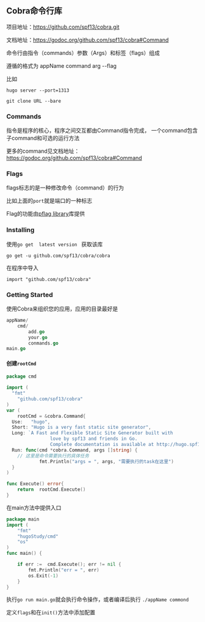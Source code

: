 

## Cobra命令行库

项目地址：https://github.com/spf13/cobra.git

文档地址：https://godoc.org/github.com/spf13/cobra#Command

命令行由指令（commands）参数（Args）和标签（flags）组成

遵循的格式为 appName command arg --flag

比如

`hugo server --port=1313`

`git clone URL --bare`

### Commands

指令是程序的核心，程序之间交互都由Command指令完成， 一个command包含子command和可选的运行方法

更多的command见文档地址：https://godoc.org/github.com/spf13/cobra#Command

### Flags

flags标志的是一种修改命令（command）的行为

比如上面的`port`就是端口的一种标志

Flag的功能由[pflag library](https://github.com/spf13/pflag)库提供

### Installing

使用`go get  latest version `  获取该库

```
go get -u github.com/spf13/cobra/cobra
```

在程序中导入

```
import "github.com/spf13/cobra"
```

### Getting Started

使用Cobra来组织您的应用，应用的目录最好是

```go
appName/
	cmd/
		add.go
		your.go
		conmands.go
main.go
```

#### 创建`rootCmd`

```go
package cmd

import (
  "fmt"
	"github.com/spf13/cobra"
)
var (
	rootCmd = &cobra.Command{
  Use:   "hugo",
  Short: "Hugo is a very fast static site generator",
  Long: `A Fast and Flexible Static Site Generator built with
                love by spf13 and friends in Go.
                Complete documentation is available at http://hugo.spf13.com`,
  Run: func(cmd *cobra.Command, args []string) {
    // 这里是命令需要执行的具体任务
			fmt.Println("args = ", args, "需要执行的task在这里")
  }
)

func Execute() error{
	return  rootCmd.Execute()
}
```

在main方法中提供入口

```go
package main
import (
	"fmt"
	"hugoStudy/cmd"
	"os"
)
func main() {

	if err :=  cmd.Execute(); err != nil {
		fmt.Println("err = ", err)
		os.Exit(-1)
	}
}
```

执行`go run main.go`就会执行命令操作，或者编译后执行 `./appName commond`

定义`flags`和在`init()`方法中添加配置



















